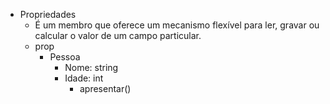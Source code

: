 * Propriedades
  * É um membro que oferece um mecanismo flexível para ler, gravar ou calcular o valor de um campo particular.
  * prop
    * Pessoa
      * Nome: string
      * Idade: int
        * apresentar()
